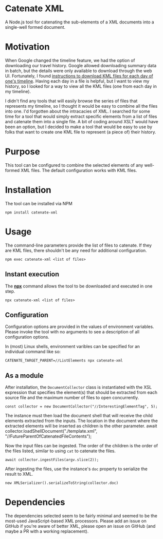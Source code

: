 Catenate XML
============

A Node.js tool for catenating the sub-elements of a XML documents into a single-well formed document.

# Motivation
When Google changed the timeline feature, we had the option of downloading our travel history. Google allowed downloading summary data in batch, but the details were only available to download through the web UI. Fortunately, I found [instructions to download KML files for each day of one's timeline](https://www.reddit.com/r/GoogleMaps/comments/1g1mbbo/guide_to_massbatch_download_all_your/). Having each day in a file is helpful, but I want to view my history, so I looked for a way to view all the KML files (one from each day in my timeline). 

I didn't find any tools that will easily browse the series of files that represents my timeline, so I thought it would be easy to combine all the files into one. I'd forgotten about the intracacies of XML. I searched for some time for a tool that would simply extract specific elements from a list of files and catenate them into a single file. A bit of coding around XSLT would have been an option, but I decided to make a tool that would be easy to use by folks that want to create one KML file to represent (a piece of) their history.

# Purpose

This tool can be configured to combine the selected elements of any well-formed XML files. The default configuration works with KML files.

# Installation

The tool can be installed via NPM

    npm install catenate-xml

# Usage

The command-line parameters provide the list of files to catenate. If they are KML files, there shouldn't be any need for additional configuration.

    npm exec catenate-xml <list of files>

## Instant execution

The [**npx**](https://docs.npmjs.com/cli/v9/commands/npx?v=true) command allows the tool to be downloaded and executed in one step.

    npx catenate-xml <list of files>

## Configuration

Configuration options are provided in the values of environment variables. Please invoke the tool with no arguments to see a description of all configuration options.

In (most) Linux shells, environment varibles can be specified for an individual command like so:

    CATENATE_TARGET_PARENT=//ListElements npx catenate-xml

## As a module

After installation, the `DocumentCollector` class is instantiated with the XSL expression that specifies the element(s) that should be extracted from each source file and the maximum number of files to open concurrently.

    const collector = new DocumentCollector("//InterestingElementTag", 5);

The instance must then load the document shell that will receive the child elements extracted from the inputs. The location in the document where the extracted elements will be inserted as children is the other parameter.
    await collector.loadShellDocument("./template.xml", "//FutureParentOfCatenatedFileContents");

Now the input files can be ingested. The order of the children is the order of the files listed, similar to using `cat` to catenate the files.

    await collector.ingestFiles(argv.slice(2));

After ingesting the files, use the instance's `doc` property to serialize the result to XML.

    new XMLSerializer().serializeToString(collector.doc)

# Dependencies

The dependencies selected seem to be fairly minimal and seemed to be the most-used JavaScript-based XML processors. Please add an issue on GitHub if you're aware of better XML, please open an issue on GitHub (and maybe a PR with a working replacement).

